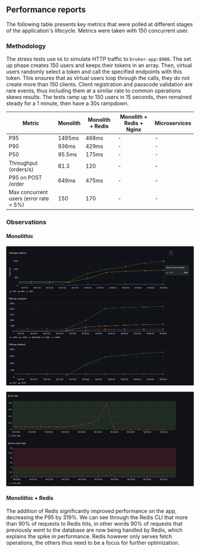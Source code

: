 ## Performance reports
The following table presents key metrics that were polled at different stages of the application's lifecycle. Metrics were taken with 150 concurrent user.

### Methodology
The stress tests use `k6` to simulate HTTP traffic to `broker-app:8000`. The set up phase creates 150 users and keeps their tokens in an array. Then, virtual users randomly select a token and call the specified endpoints with this token. This ensures that as virtual users loop through the calls, they do not create more than 150 clients. Client registration and passcode validation are rare events, thus including them at a similar rate to common operations skews results.
The tests ramp up to 150 users in 15 seconds, then remained steady for a 1 minute, then have a 30s rampdown.

| Metric                           | Monolith                | Monolith + Redis           | Monolith + Redis + Nginx    | Microservices              |
|----------------------------------|-------------------------|----------------------------|-----------------------------|----------------------------|
| P95                              | 1495ms                       | 468ms                         | -                           | -                          |
| P90                              | 936ms                       | 429ms | -                           | -                          |
| P50                              |  95.5ms       | 175ms | -                           | -                          |
| Throughput (orders/s)            |  81.3    | 120 | -                           | -                          |
| P95 on POST /order               | 649ms        | 475ms | -                           | -                          |
| Max concurrent users (error rate < 5%) | 150                       | 170                          | -                           | -                          |

### Observations

#### Monolithic
![Monolith general performance](./images/monolith1.png)

![Monolith error performance](./images/monolith2.png)


#### Monolithic + Redis
The addition of Redis significantly improved performance on the app, decreasing the P95 by 319%. We can see through the Redis CLI that more than 90% of requests to Redis hits, in other words 90% of requests that previously went to the database are now being handled by Redis, which explains the spike in performance. Redis however only serves fetch operations, the others thus need to be a focus for further optimization.

